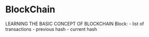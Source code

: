 # BlockChain
LEARNING THE BASIC CONCEPT OF BLOCKCHAIN
Block:
    - list of transactions
    - previous hash
    - current hash   
